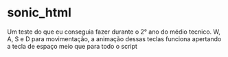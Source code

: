 # sonic_html
Um teste do que eu conseguia fazer durante o 2° ano do médio tecnico.
W, A, S e D para movimentação, a animação dessas teclas funciona
apertando a tecla de espaço meio que para todo o script
